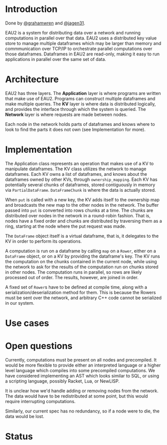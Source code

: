 # Introduction

Done by [@grahamwren](https://github.com/grahamwren) and
[@jagen31](https://github.com/jagen31).

EAU2 is a system for distributing data over a network and running computations
in parallel over that data.  EAU2 uses a distributed key value store to manage
multiple dataframes which may be larger than memory and commmunication over
TCP/IP to orchestrate parallel computations over those dataframes.  Dataframes
in EAU2 are read-only, making it easy to run applications in parallel over the
same set of data.

# Architecture

EAU2 has three layers.  The **Application** layer is where programs are written
that make use of EAU2.  Programs can construct multiple dataframes and make
multiple queries. The **KV** layer is where data is distributed logically, and
provides the interface through which the system is queried.  The **Network**
layer is where requests are made between nodes.

Each node in the network holds parts of dataframes and knows where to look
to find the parts it does not own (see Implementation for more).

# Implementation

The Application class represents an operation that makes use of a KV to
manipulate dataframes.  The KV class utilizes the network to manage dataframes.
Each KV owns a list of dataframes, and knows about the dataframes owned by
other KVs, through `ownership_mapping`.  Each KV has potentially several
chunks of dataframes, stored contiguously in memory via `PartialDataFrame`.
`DataFrameChunk` is where the data is actually stored.

When `put` is called with a new key, the KV adds itself to the ownership map
and broadcasts the new map to the other nodes in the network.  The buffer
passed into `put` is converted into rows chunks at a time.  The chunks are
distributed over nodes in the network in a round-robin fashion.  That is, nodes
have a fixed order and chunks are distributed by traversing them as a ring,
starting at the node where the put request was made.

The `DataFrame` object itself is a virtual dataframe, that is, it delegates
to the KV in order to perform its operations.

A computation is run on a dataframe by calling `map` on a `Rower`, either on a
`DataFrame` object, or on a KV by providing the dataframe's key.  The KV runs
the computation on the chunks contained in the current node, while using the
network to ask for the results of the computation run on chunks stored in other
nodes.  The computation runs in parallel, so rows are likely processed out of
order.  The results, however, are joined in order.

A fixed set of `Rower`s have to be defined at compile time, along with a
serialization/deserialization method for them.  This is because the Rowers must
be sent over the network, and arbitrary C++ code cannot be serialized in our
system.

# Use cases

# Open questions

Currently, computations must be present on all nodes and precompiled.  It would
be more flexible to provide either an interpreted language or a higher level
language which compiles into some precompiled computations.  We have considered
implementing an AST which looks similar to SQL, or using a scripting language,
possibly Racket, Lua, or NewLISP.

It is unclear how we'd handle adding or removing nodes from the network.  The
data would have to be redistributed at some point, but this would require
interrupting computations.

Similarly, our current spec has no redundancy, so if a node were to die, the
data would be lost.

# Status

